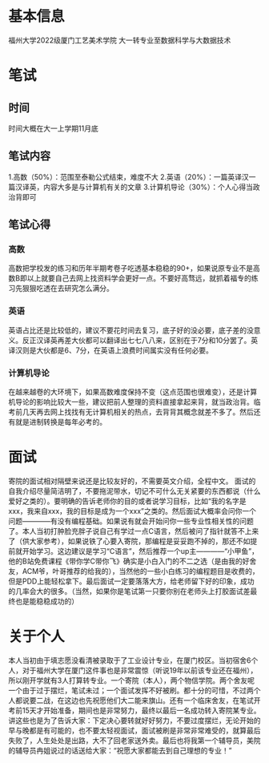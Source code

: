 # 基本信息

福州大学2022级厦门工艺美术学院
大一转专业至数据科学与大数据技术

# 笔试

## 时间

时间大概在大一上学期11月底

## 笔试内容

1.高数（50%）：范围至泰勒公式结束，难度不大
2.英语（20%）：一篇英译汉一篇汉译英，内容大多是与计算机有关的文章
3.计算机导论（30%）：个人心得当政治背即可

## 笔试心得

### 高数

高数把学校发的练习和历年半期考卷子吃透基本稳稳的90+，如果说原专业不是高数B即以上就要自己去网上找资料学会更好一点。不要好高骛远，就抓着福专的练习先狠狠吃透在去研究怎么满分。

### 英语

英语占比还是比较低的，建议不要花时间去复习，底子好的没必要，底子差的没意义。反正汉译英再差大伙都可以翻译出七七八八来，区别在于7分和10分罢了。英译汉则是大伙都是6、7分，在英语上浪费时间属实没有任何必要。

### 计算机导论

在越来越卷的大环境下，如果高数难度保持不变（这点范围也很难变），还是计算机导论的影响比较大一些，建议把前人整理的资料直接拿起来背，就当政治背。临考前几天再去网上找找有无计算机相关的热点，去背背其概念就差不多了。然后还有就是进制转换是每年必考的。


# 面试

寄院的面试相对隔壁来说还是比较友好的，不需要英文介绍，全程中文。
面试的自我介绍尽量简洁明了，不要拖泥带水，切记不可什么无关紧要的东西都说（什么爱好之类的）。要明确的告诉老师你的目的或者说学习目标，比如“我的名字是xxx，我来自xxx，我的目标是成为一个xxx”之类的。然后面试大概率会问你一个问题————有没有编程基础。如果说有就会开始问你一些专业性相关性的问题了。本人当初打肿脸充胖子说自己有学过一点C语言，然后被问了指针就答不上来了（供大家参考），如果说铁了心要入寄院，那编程是妥妥跑不掉的，那还不如提前就开始学习。这边建议是学习“C语言”，然后推荐一个up主————“小甲鱼”，他的B站免费课程《带你学C带你飞》确实是小白入门的不二之选（是由我的好舍友，ACM爷，叶哥推荐的给我的），当然他的一些小白练习的编程题目是收费的，但是PDD上能轻松拿下。最后面试一定要落落大方，给老师留下好的印象，成功的几率会大的很多。（当然，如果你是笔试第一只要你别在老师头上打胶面试差最终也是能稳稳成功的）

# 关于个人

本人当初由于填志愿没看清被录取于了工业设计专业，在厦门校区。当初宿舍6个人，对于福州大学在厦门这件事也是非常震惊（听说19年以前该专业还在福州），所以刚开学就有3人打算转专业。一个寄院（本人），两个物信学院。两个舍友呢一个由于过于摆烂，笔试未过；一个面试发挥不好被刷。都十分的可惜，不过两个人都说要二战，在这边也先祝愿他们大二能来旗山。还有一个临床舍友，在笔试开考前15天才开始准备，期间也是非常努力，最终以最后一名成功转入寄院某专业。讲这些也是为了告诉大家：下定决心要转就好好努力，不要过度摆烂，无论开始的早与晚都是有可能的，也不要太轻视面试，面试被刷是非常非常难受的，就算最后失败了，人生处处是出路，大不了回老家送外卖。最后也将我第一个辅导员，美院的辅导员冉姐说过的话送给大家：“祝愿大家都能去到自己理想的专业！”
